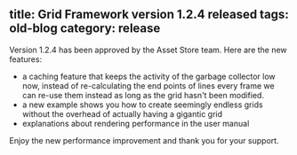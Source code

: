 title: Grid Framework version 1.2.4 released
tags: old-blog
category: release
---

Version 1.2.4 has been approved by the Asset Store team. Here are the new
features:

- a caching feature that keeps the activity of the garbage collector low now,
  instead of re-calculating the end points of lines every frame we can re-use
  them instead as long as the grid hasn't been modified.
- a new example shows you how to create seemingly endless grids without the
  overhead of actually having a gigantic grid
- explanations about rendering performance in the user manual

Enjoy the new performance improvement and thank you for your support.
